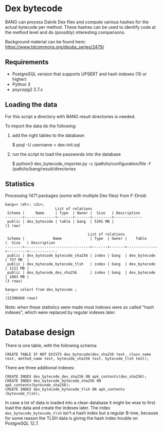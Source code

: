 # Dex bytecode

BANG can process Dalvik Dex files and compute various hashes for the actual
bytecode per method. These hashes can be used to identify code at the method
level and do (possibly) interesting comparisons.

Background material can be found here: <https://www.tdcommons.org/dpubs_series/2479/>

## Requirements

* PostgreSQL version that supports UPSERT and hash indexes (10 or higher)
* Python 3
* psycopg2 2.7.x

## Loading the data

For this script a directory with BANG result directories is needed.

To import the data do the following:

1. add the right tables to the database:

    $ psql -U username < dex-init.sql

2. run the script to load the passwords into the database

    $ python3 dex_bytecode_importer.py -c /path/to/configuration/file -f /path/to/bang/result/directories

## Statistics

Processing 1471 packages (some with multiple Dex files) from F-Droid:

    bang=> \dt+; \di+;
                           List of relations
     Schema |     Name     | Type  | Owner |  Size   | Description
    --------+--------------+-------+-------+---------+-------------
     public | dex_bytecode | table | bang  | 5205 MB |
    (1 row)

                                          List of relations
     Schema |             Name             | Type  | Owner |    Table     |  Size   | Description
    --------+------------------------------+-------+-------+--------------+---------+-------------
     public | dex_bytecode_bytecode_sha256 | index | bang  | dex_bytecode | 757 MB  |
     public | dex_bytecode_bytecode_tlsh   | index | bang  | dex_bytecode | 1111 MB |
     public | dex_bytecode_dex_sha256      | index | bang  | dex_bytecode | 1063 MB |
    (3 rows)

    bang=> select from dex_bytecode ;
    --
    (22306668 rows)

Note: when these statistics were made most indexes were so called
"hash indexes", which were replaced by regular indexes later.

# Database design

There is one table, with the following schema:

    
    CREATE TABLE IF NOT EXISTS dex_bytecode(dex_sha256 text, class_name text, method_name text, bytecode_sha256 text, bytecode_tlsh text);

There are three additional indexes:

    CREATE INDEX dex_bytecode_dex_sha256 ON apk_contents(dex_sha256);
    CREATE INDEX dex_bytecode_bytecode_sha256 ON apk_contents(bytecode_sha256);
    CREATE INDEX dex_bytecode_bytecode_tlsh ON apk_contents (bytecode_tlsh);

In case a lot of data is loaded into a clean database it might be wise to first
load the data and create the indexes later. The index
`dex_bytecode_bytecode_tlsh` isn't a hash index but a regular B-tree, because
for some reason the TLSH data is giving the hash index trouble on PostgreSQL
12.7.
